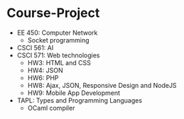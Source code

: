 # Course-Project

- EE 450: Computer Network
    - Socket programming
- CSCI 561: AI
- CSCI 571: Web technologies
    - HW3: HTML and CSS
    - HW4: JSON
    - HW6: PHP
    - HW8: Ajax, JSON, Responsive Design and NodeJS
    - HW9: Mobile App Development
- TAPL: Types and Programming Languages
    - OCaml compiler
